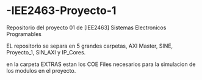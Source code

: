 # -IEE2463-Proyecto-1
Repositorio del proyecto 01 de [IEE2463]  Sistemas Electronicos Programables

EL repositorio se separa en 5 grandes carpetas, AXI Master, SINE, Proyecto_1, SIN_AXI  y IP_Cores.

en la carpeta EXTRAS estan los COE Files necesarios para la simulacion de los modulos en el proyecto.
